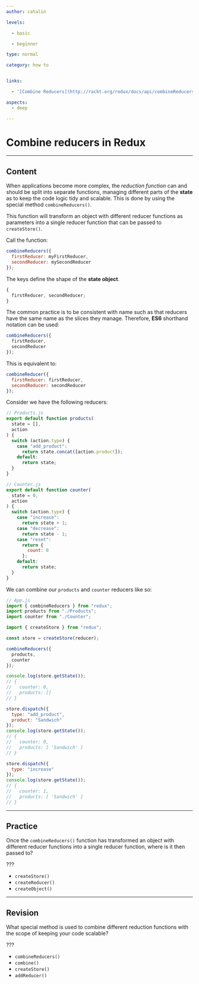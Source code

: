 ```yaml
---
author: catalin

levels:

  - basic

  - beginner

type: normal

category: how to


links:

  - '[Combine Reducers](http://rackt.org/redux/docs/api/combineReducers.html){website}'

aspects:
  - deep

---
```


# Combine reducers in Redux

---
## Content

When applications become more complex, the *reduction function* can and should be split into separate functions, managing different parts of the **state** as to keep the code logic tidy and scalable. This is done by using the special method `combineReducers()`.

This function will transform an object with different reducer functions as parameters into a single reducer function that can be passed to `createStore()`.

Call the function:
```js
combineReducers({
  firstReducer: myFirstReducer,
  secondReducer: mySecondReducer
});
```

The keys define the shape of the **state object**.

```javascript
{
  firstReducer, secondReducer;
}
```

The common practice is to be consistent with name such as that reducers have the same name as the slices they manage. Therefore, **ES6** shorthand notation can be used:

```javascript
combineReducers({
  firstReducer,
  secondReducer
});
```

This is equivalent to:

```javascript
combineReducer({
  firstReducer: firstReducer,
  secondReducer: secondReducer
});
```

Consider we have the following reducers:

```js
// Products.js
export default function products(
  state = [],
  action
) {
  switch (action.type) {
    case "add_product":
      return state.concat([action.product]);
    default:
      return state;
  }
}

// Counter.js
export default function counter(
  state = 0,
  action
) {
  switch (action.type) {
    case "increase":
      return state + 1;
    case "decrease":
      return state - 1;
    case "reset":
      return {
        count: 0
      };
    default:
      return state;
  }
}
```

We can combine our `products` and `counter` reducers like so:

```js
// App.js
import { combineReducers } from "redux";
import products from "./Products";
import counter from "./Counter";

import { createStore } from "redux";

const store = createStore(reducer);

combineReducers({
  products,
  counter
});

console.log(store.getState());
// {
//   counter: 0,
//   products: []
// }

store.dispatch({
  type: "add_product",
  product: "Sandwich"
});
console.log(store.getState());
// {
//   counter: 0,
//   products: [ 'Sandwich' ]
// }

store.dispatch({
  type: "increase"
});
console.log(store.getState());
// {
//   counter: 1,
//   products: [ 'Sandwich' ]
// }
```

---
## Practice

Once the `combineReducers()` function has transformed an object with different reducer functions into a single reducer function, where is it then passed to? 

???

* `createStore()`
* `createReducer()`
* `createObject()`

---
## Revision

What special method is used to combine different reduction functions with the scope of keeping your code scalable?

???

* `combineReducers()`
* `combine()`
* `createStore()`
* `addReducer()`


